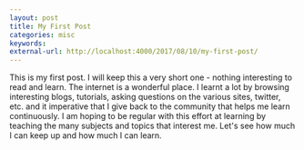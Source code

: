 ```yaml
---
layout: post
title: My First Post
categories: misc
keywords:
external-url: http://localhost:4000/2017/08/10/my-first-post/
---
```


This is my first post. I will keep this a very short one - nothing interesting to read and learn. The internet is a wonderful place. I learnt a lot by browsing interesting blogs, tutorials, asking questions on the various sites, twitter, etc. and it imperative that I give back to the community that helps me learn continuously. I am hoping to be regular with this effort at learning by teaching the many subjects and topics that interest me. Let's see how much I can keep up and how much I can learn. 
